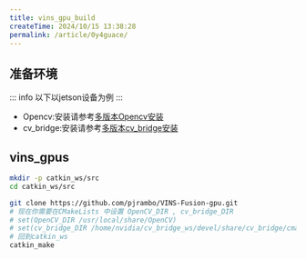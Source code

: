 ```yaml
---
title: vins_gpu_build
createTime: 2024/10/15 13:38:28
permalink: /article/0y4guace/
---
```



## 准备环境

::: info
以下以jetson设备为例
:::

- Opencv:安装请参考[多版本Opencv安装](opencv-install.md#编译with-cuda)
- cv_bridge:安装请参考[多版本cv_bridge安装](./opencv-install.md#多版本cv_bridge)

## vins_gpus

```bash
mkdir -p catkin_ws/src
cd catkin_ws/src

git clone https://github.com/pjrambo/VINS-Fusion-gpu.git
# 现在你需要在CMakeLists 中设置 OpenCV_DIR , cv_bridge_DIR 
# set(OpenCV_DIR /usr/local/share/OpenCV)
# set(cv_bridge_DIR /home/nvidia/cv_bridge_ws/devel/share/cv_bridge/cmake)
# 回到catkin_ws
catkin_make

```

